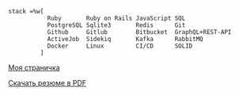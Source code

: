 ```
stack =%w[
           Ruby       Ruby on Rails JavaScript SQL             
           PostgreSQL Sqlite3       Redis      Git             
           Github     Gitlub        Bitbucket  GraphQL+REST-API
           ActiveJob  Sidekiq       Kafka      RabbitMQ        
           Docker     Linux         CI/CD      SOLID           
         ]

```

[Моя страничка](https://ivangaevskiy.github.io/resume/)

[Скачать резюме в PDF](https://ivangaevskiy.github.io/resume/pdf_rus2.pdf)
